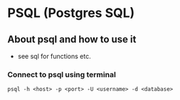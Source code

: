 # PSQL (Postgres SQL)

## About psql and how to use it
- see sql for functions etc.

### Connect to psql using terminal

```
psql -h <host> -p <port> -U <username> -d <database>
```
